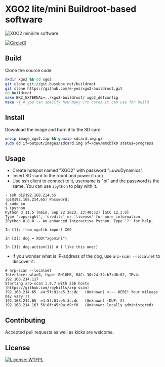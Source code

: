 # XGO2 lite/mini Buildroot-based software

![XGO2 mini/lite software](./res/catdog.jpg)

[![CircleCI](https://dl.circleci.com/status-badge/img/gh/e-yes/xgo2-buildroot.svg?style=svg)](https://dl.circleci.com/status-badge/redirect/gh/e-yes/xgo2-buildroot/)

## Build

Clone the source code

```sh
mkdir xgo2 && cd xgo2
git clone git://git.busybox.net/buildroot
git clone https://github.com/e-yes/xgo2-buildroot.git
cd buildroot
make BR2_EXTERNAL=../xgo2-buildroot/ xgo2_defconfig
make -j # you can specify how many CPU cores it can use for build
```

## Install

Download the image and burn it to the SD card

```sh
unzip image_xgo2.zip && gunzip sdcard.img.gz
sudo dd if=output/images/sdcard.img of=/dev/mmcblk0 status=progress
```

## Usage

- Create hotspot named "XGO2" with password "LuwuDynamics".
- Insert SD-card to the robot and power it up:)
- Use ssh client to connect to it, username is "pi" and the password is the same. You can use `ipython` to play with it.
```
› ssh pi@192.168.214.65
(pi@192.168.214.65) Password: 
$ sudo su
$ ipython
Python 3.11.5 (main, Sep 22 2023, 23:40:52) [GCC 12.3.0]
Type 'copyright', 'credits' or 'license' for more information
IPython 8.8.0 -- An enhanced Interactive Python. Type '?' for help.

In [1]: from xgolib import XGO

In [2]: dog = XGO("xgomini")

In [3]: dog.action(11) # I like this one:)
```
- If you wonder what is IP-address of the dog, use `arp-scan --localnet` to discover it:
```
# arp-scan --localnet
Interface: wlan0, type: EN10MB, MAC: 30:24:32:b7:d6:62, IPv4: 192.168.214.117
Starting arp-scan 1.9.7 with 256 hosts (https://github.com/royhills/arp-scan)
192.168.214.65	e4:5f:01:e5:3c:dc	(Unknown) <--- HERE! Your mileage may vary!!!
192.168.214.65	e4:5f:01:e5:3c:dc	(Unknown) (DUP: 2)
192.168.214.163	56:8f:45:0a:d9:f0	(Unknown: locally administered)

```

## Contributing

Accepted pull requests as well as kicks are welcome.

## License

[![License: WTFPL](https://img.shields.io/badge/License-WTFPL-brightgreen.svg)](http://www.wtfpl.net/about/)
